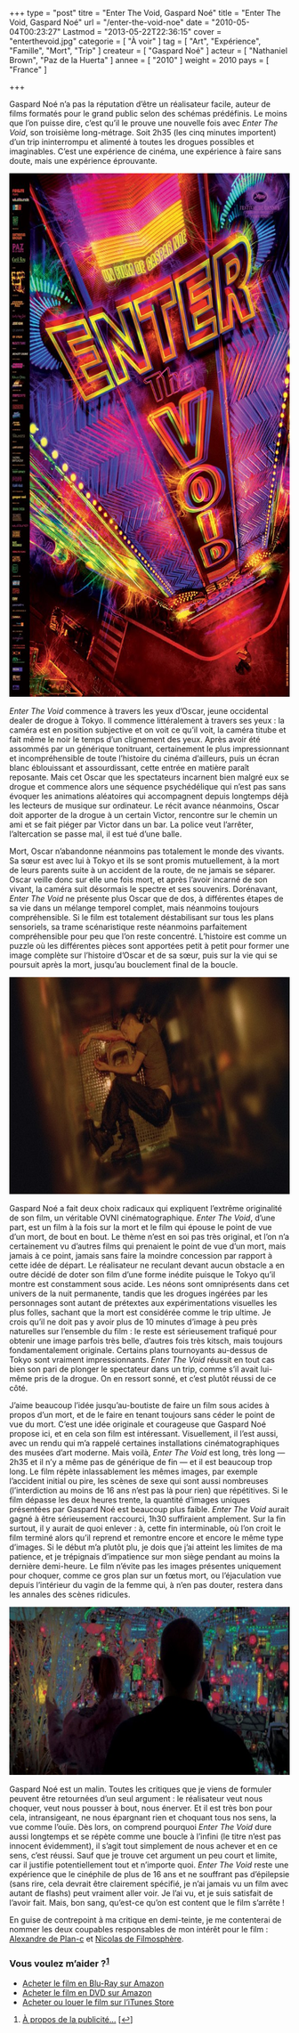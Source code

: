 +++
type = "post"
titre = "Enter The Void, Gaspard Noé"
title = "Enter The Void, Gaspard Noé"
url = "/enter-the-void-noe"
date = "2010-05-04T00:23:27"
Lastmod = "2013-05-22T22:36:15"
cover = "enterthevoid.jpg"
categorie = [ "À voir" ]
tag = [ "Art", "Expérience", "Famille", "Mort", "Trip" ]
createur = [ "Gaspard Noé" ]
acteur = [ "Nathaniel Brown", "Paz de la Huerta" ]
annee = [ "2010" ]
weight = 2010
pays = [ "France" ]

+++

<p>Gaspard Noé n&rsquo;a pas la réputation d&rsquo;être un réalisateur facile, auteur de films formatés pour le grand public selon des schémas prédéfinis. Le moins que l&rsquo;on puisse dire, c&rsquo;est qu&rsquo;il le prouve une nouvelle fois avec <em>Enter The Void</em>, son troisième long-métrage. Soit 2h35 (les cinq minutes importent) d&rsquo;un trip ininterrompu et alimenté à toutes les drogues possibles et imaginables. C&rsquo;est une expérience de cinéma, une expérience à faire sans doute, mais une expérience éprouvante.</p>
<div style="text-align: center;"><a href="http://www.allocine.fr/film/fichefilm_gen_cfilm=60779.html"><img class="aligncenter" src="enter-the-void-gaspard-noe.jpg" border="0" alt="enter-the-void-gaspard-noe.jpg" width="690" height="941" /></a></div>
<p><em>Enter The Void</em> commence à travers les yeux d&rsquo;Oscar, jeune occidental dealer de drogue à Tokyo. Il commence littéralement à travers ses yeux : la caméra est en position subjective et on voit ce qu&rsquo;il voit, la caméra titube et fait même le noir le temps d&rsquo;un clignement des yeux. Après avoir été assommés par un générique tonitruant, certainement le plus impressionnant et incompréhensible de toute l&rsquo;histoire du cinéma d&rsquo;ailleurs, puis un écran blanc éblouissant et assourdissant, cette entrée en matière paraît reposante. Mais cet Oscar que les spectateurs incarnent bien malgré eux se drogue et commence alors une séquence psychédélique qui n&rsquo;est pas sans évoquer les animations aléatoires qui accompagnent depuis longtemps déjà les lecteurs de musique sur ordinateur. Le récit avance néanmoins, Oscar doit apporter de la drogue à un certain Victor, rencontre sur le chemin un ami et se fait piéger par Victor dans un bar. La police veut l&rsquo;arrêter, l&rsquo;altercation se passe mal, il est tué d&rsquo;une balle.</p>
<p>Mort, Oscar n&rsquo;abandonne néanmoins pas totalement le monde des vivants. Sa sœur est avec lui à Tokyo et ils se sont promis mutuellement, à la mort de leurs parents suite à un accident de la route, de ne jamais se séparer. Oscar veille donc sur elle une fois mort, et après l&rsquo;avoir incarné de son vivant, la caméra suit désormais le spectre et ses souvenirs. Dorénavant, <em>Enter The Void</em> ne présente plus Oscar que de dos, à différentes étapes de sa vie dans un mélange temporel complet, mais néanmoins toujours compréhensible. Si le film est totalement déstabilisant sur tous les plans sensoriels, sa trame scénaristique reste néanmoins parfaitement compréhensible pour peu que l&rsquo;on reste concentré. L&rsquo;histoire est comme un puzzle où les différentes pièces sont apportées petit à petit pour former une image complète sur l&rsquo;histoire d&rsquo;Oscar et de sa sœur, puis sur la vie qui se poursuit après la mort, jusqu&rsquo;au bouclement final de la boucle.</p>
<div style="text-align: center;"><img class="aligncenter" src="enter-the-void.jpg" border="0" alt="enter-the-void.jpg" width="690" height="390" /></div>
<p>Gaspard Noé a fait deux choix radicaux qui expliquent l&rsquo;extrême originalité de son film, un véritable OVNI cinématographique. <em>Enter The Void</em>, d&rsquo;une part, est un film à la fois sur la mort et le film qui épouse le point de vue d&rsquo;un mort, de bout en bout. Le thème n&rsquo;est en soi pas très original, et l&rsquo;on n’a certainement vu d&rsquo;autres films qui prenaient le point de vue d&rsquo;un mort, mais jamais à ce point, jamais sans faire la moindre concession par rapport à cette idée de départ. Le réalisateur ne reculant devant aucun obstacle a en outre décidé de doter son film d&rsquo;une forme inédite puisque le Tokyo qu&rsquo;il montre est constamment sous acide. Les néons sont omniprésents dans cet univers de la nuit permanente, tandis que les drogues ingérées par les personnages sont autant de prétextes aux expérimentations visuelles les plus folles, sachant que la mort est considérée comme le trip ultime. Je crois qu&rsquo;il ne doit pas y avoir plus de 10 minutes d&rsquo;image à peu près naturelles sur l&rsquo;ensemble du film : le reste est sérieusement trafiqué pour obtenir une image parfois très belle, d&rsquo;autres fois très kitsch, mais toujours fondamentalement originale. Certains plans tournoyants au-dessus de Tokyo sont vraiment impressionnants. <em>Enter The Void</em> réussit en tout cas bien son pari de plonger le spectateur dans un trip, comme s&rsquo;il avait lui-même pris de la drogue. On en ressort sonné, et c&rsquo;est plutôt réussi de ce côté.</p>
<p>J&rsquo;aime beaucoup l&rsquo;idée jusqu&rsquo;au-boutiste de faire un film sous acides à propos d&rsquo;un mort, et de le faire en tenant toujours sans céder le point de vue du mort. C&rsquo;est une idée originale et courageuse que Gaspard Noé propose ici, et en cela son film est intéressant. Visuellement, il l&rsquo;est aussi, avec un rendu qui m&rsquo;a rappelé certaines installations cinématographiques des musées d&rsquo;art moderne. Mais voilà, <em>Enter The Void</em> est long, très long — 2h35 et il n&rsquo;y a même pas de générique de fin — et il est beaucoup trop long. Le film répète inlassablement les mêmes images, par exemple l&rsquo;accident initial ou pire, les scènes de sexe qui sont aussi nombreuses (l&rsquo;interdiction au moins de 16 ans n&rsquo;est pas là pour rien) que répétitives. Si le film dépasse les deux heures trente, la quantité d&rsquo;images uniques présentées par Gaspard Noé est beaucoup plus faible. <em>Enter The Void</em> aurait gagné à être sérieusement raccourci, 1h30 suffiraient amplement. Sur la fin surtout, il y aurait de quoi enlever : à, cette fin interminable, où l&rsquo;on croit le film terminé alors qu&rsquo;il reprend et remontre encore et encore le même type d&rsquo;images. Si le début m&rsquo;a plutôt plu, je dois que j&rsquo;ai atteint les limites de ma patience, et je trépignais d&rsquo;impatience sur mon siège pendant au moins la dernière demi-heure. Le film n&rsquo;évite pas les images présentes uniquement pour choquer, comme ce gros plan sur un fœtus mort, ou l&rsquo;éjaculation vue depuis l&rsquo;intérieur du vagin de la femme qui, à n&rsquo;en pas douter, restera dans les annales des scènes ridicules.</p>
<div style="text-align: center;"><img class="aligncenter" src="gaspard-noe-enter-the-void.jpg" border="0" alt="gaspard-noe-enter-the-void.jpg" width="690" height="302" /></div>
<p>Gaspard Noé est un malin. Toutes les critiques que je viens de formuler peuvent être retournées d&rsquo;un seul argument : le réalisateur veut nous choquer, veut nous pousser à bout, nous énerver. Et il est très bon pour cela, intransigeant, ne nous épargnant rien et choquant tous nos sens, la vue comme l&rsquo;ouïe. Dès lors, on comprend pourquoi <em>Enter The Void</em> dure aussi longtemps et se répète comme une boucle à l&rsquo;infini (le titre n&rsquo;est pas innocent évidemment), il s&rsquo;agit tout simplement de nous achever et en ce sens, c&rsquo;est réussi. Sauf que je trouve cet argument un peu court et limite, car il justifie potentiellement tout et n&rsquo;importe quoi. <em>Enter The Void</em> reste une expérience que le cinéphile de plus de 16 ans et ne souffrant pas d&rsquo;épilepsie (sans rire, cela devrait être clairement spécifié, je n&rsquo;ai jamais vu un film avec autant de flashs) peut vraiment aller voir. Je l&rsquo;ai vu, et je suis satisfait de l&rsquo;avoir fait. Mais, bon sang, qu&rsquo;est-ce qu&rsquo;on est content que le film s&rsquo;arrête !</p>
<p>En guise de contrepoint à ma critique en demi-teinte, je me contenterai de nommer les deux coupables responsables de mon intérêt pour le film : <a href="http://www.plan-c.fr/article-enter-the-void-l-art-de-noe-48794299.html">Alexandre de Plan-c</a> et <a href="http://www.filmosphere.com/2010/04/critique-enter-the-void-2009/">Nicolas de Filmosphère</a>.</p>
<div class="amazon">
<h3>Vous voulez m&rsquo;aider ?<sup><a href="#footnote_0_3284" id="identifier_0_3284" class="footnote-link footnote-identifier-link" title="&Agrave; propos de la publicit&eacute;&hellip;">1</a></sup></h3>
<ul>
<li><a href="http://www.amazon.fr/gp/product/B006LNABBS/ref=as_li_ss_tl?ie=UTF8&tag=leblogdenic07-21&linkCode=as2&camp=1642&creative=19458&creativeASIN=B006LNABBS">Acheter le film en Blu-Ray sur Amazon</a></li>
<li><a href="http://www.amazon.fr/gp/product/B006LNA7HG/ref=as_li_ss_tl?ie=UTF8&tag=leblogdenic07-21&linkCode=as2&camp=1642&creative=19458&creativeASIN=B006LNA7HG">Acheter le film en DVD sur Amazon</a></li>
<li><a href="https://itunes.apple.com/fr/movie/enter-the-void-vost/id413812570">Acheter ou louer le film sur l&rsquo;iTunes Store</a></li>
</ul>
</div>
<ol class="footnotes"><li id="footnote_0_3284" class="footnote"><a href="http://voiretmanger.fr/soutien/">À propos de la publicité…</a> [<a href="#identifier_0_3284" class="footnote-link footnote-back-link">&#8617;</a>]</li></ol>
